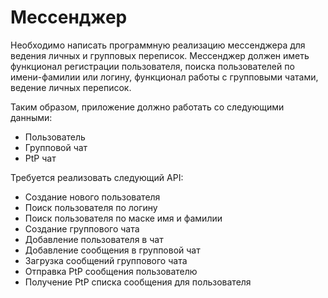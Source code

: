 # Мессенджер
Необходимо написать программную реализацию мессенджера для ведения личных и групповых переписок. Мессенджер должен иметь функционал регистрации пользователя, поиска пользователей по имени-фамилии или логину, функционал работы с групповыми чатами, ведение личных переписок.  

Таким образом, приложение должно работать со следующими данными:

* Пользователь
* Групповой чат 
* PtP чат

Требуется реализовать следующий API:

* Создание нового пользователя
* Поиск пользователя по логину
* Поиск пользователя по маске имя и фамилии
* Создание группового чата
* Добавление пользователя в чат
* Добавление сообщения в групповой чат
* Загрузка сообщений группового чата
* Отправка PtP сообщения пользователю
* Получение PtP списка сообщения для пользователя